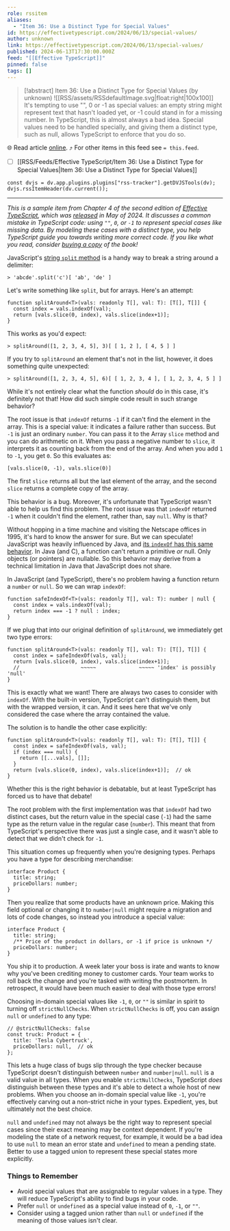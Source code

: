 ```yaml
---
role: rssitem
aliases:
  - "Item 36: Use a Distinct Type for Special Values"
id: https://effectivetypescript.com/2024/06/13/special-values/
author: unknown
link: https://effectivetypescript.com/2024/06/13/special-values/
published: 2024-06-13T17:30:00.000Z
feed: "[[Effective TypeScript]]"
pinned: false
tags: []
---
```


> [!abstract] Item 36: Use a Distinct Type for Special Values (by unknown)
> ![[RSS/assets/RSSdefaultImage.svg|float:right|100x100]] It's tempting to use "", 0 or -1 as special values: an empty string might represent text that hasn't loaded yet, or -1 could stand in for a missing number. In TypeScript, this is almost always a bad idea. Special values need to be handled specially, and giving them a distinct type, such as null, allows TypeScript to enforce that you do so.

🌐 Read article [online](https://effectivetypescript.com/2024/06/13/special-values/). ⤴ For other items in this feed see `= this.feed`.

- [ ] [[RSS/Feeds/Effective TypeScript/Item 36꞉ Use a Distinct Type for Special Values|Item 36꞉ Use a Distinct Type for Special Values]]

~~~dataviewjs
const dvjs = dv.app.plugins.plugins["rss-tracker"].getDVJSTools(dv);
dvjs.rssItemHeader(dv.current());
~~~

- - -

_This is a sample item from Chapter 4 of the second edition of [Effective TypeScript](https://amzn.to/3UjPrsK), which was [released](https://effectivetypescript.com/2024/05/21/second-edition/) in May of 2024. It discusses a common mistake in TypeScript code: using `""`, `0`, or `-1` to represent special cases like missing data. By modeling these cases with a distinct type, you help TypeScript guide you towards writing more correct code. If you like what you read, consider [buying a copy](https://amzn.to/3UjPrsK) of the book!_

JavaScript's [string `split` method](https://developer.mozilla.org/en-US/docs/Web/JavaScript/Reference/Global_Objects/String/split) is a handy way to break a string around a delimiter:

```undefined
> 'abcde'.split('c')[ 'ab', 'de' ]
```

Let's write something like `split`, but for arrays. Here's an attempt:

```
function splitAround<T>(vals: readonly T[], val: T): [T[], T[]] {
  const index = vals.indexOf(val);
  return [vals.slice(0, index), vals.slice(index+1)];
}
```

This works as you'd expect:

```undefined
> splitAround([1, 2, 3, 4, 5], 3)[ [ 1, 2 ], [ 4, 5 ] ]
```

If you try to `splitAround` an element that's not in the list, however, it does something quite unexpected:

```undefined
> splitAround([1, 2, 3, 4, 5], 6)[ [ 1, 2, 3, 4 ], [ 1, 2, 3, 4, 5 ] ]
```

While it's not entirely clear what the function _should_ do in this case, it's definitely not that! How did such simple code result in such strange behavior?

The root issue is that `indexOf` returns `-1` if it can't find the element in the array. This is a special value: it indicates a failure rather than success. But `-1` is just an ordinary `number`. You can pass it to the Array `slice` method and you can do arithmetic on it. When you pass a negative number to `slice`, it interprets it as counting back from the end of the array. And when you add `1` to `-1`, you get `0`. So this evaluates as:

```
[vals.slice(0, -1), vals.slice(0)]
```

The first `slice` returns all but the last element of the array, and the second `slice` returns a complete copy of the array.

This behavior is a bug. Moreover, it's unfortunate that TypeScript wasn't able to help us find this problem. The root issue was that `indexOf` returned `-1` when it couldn't find the element, rather than, say `null`. Why is that?

Without hopping in a time machine and visiting the Netscape offices in 1995, it's hard to know the answer for sure. But we can speculate! JavaScript was heavily influenced by Java, and [its `indexOf` has this same behavior](https://docs.oracle.com/javase/8/docs/api/java/lang/String.html#indexOf-int-). In Java (and C), a function can't return a primitive _or_ null. Only objects (or pointers) are nullable. So this behavior may derive from a technical limitation in Java that JavaScript does not share.

In JavaScript (and TypeScript), there's no problem having a function return a `number` or `null`. So we can wrap `indexOf`:

```
function safeIndexOf<T>(vals: readonly T[], val: T): number | null {
  const index = vals.indexOf(val);
  return index === -1 ? null : index;
}
```

If we plug that into our original definition of `splitAround`, we immediately get two type errors:

```
function splitAround<T>(vals: readonly T[], val: T): [T[], T[]] {
  const index = safeIndexOf(vals, val);
  return [vals.slice(0, index), vals.slice(index+1)];
  //                    ~~~~~              ~~~~~ 'index' is possibly 'null'
}
```

This is exactly what we want! There are always two cases to consider with `indexOf`. With the built-in version, TypeScript can't distinguish them, but with the wrapped version, it can. And it sees here that we've only considered the case where the array contained the value.

The solution is to handle the other case explicitly:

```
function splitAround<T>(vals: readonly T[], val: T): [T[], T[]] {
  const index = safeIndexOf(vals, val);
  if (index === null) {
    return [[...vals], []];
  }
  return [vals.slice(0, index), vals.slice(index+1)];  // ok
}
```

Whether this is the right behavior is debatable, but at least TypeScript has forced us to have that debate!

The root problem with the first implementation was that `indexOf` had two distinct cases, but the return value in the special case (`-1`) had the same type as the return value in the regular case (`number`). This meant that from TypeScript's perspective there was just a single case, and it wasn't able to detect that we didn't check for `-1`.

This situation comes up frequently when you're designing types. Perhaps you have a type for describing merchandise:

```
interface Product {
  title: string;
  priceDollars: number;
}
```

Then you realize that some products have an unknown price. Making this field optional or changing it to `number|null` might require a migration and lots of code changes, so instead you introduce a special value:

```
interface Product {
  title: string;
  /** Price of the product in dollars, or -1 if price is unknown */
  priceDollars: number;
}
```

You ship it to production. A week later your boss is irate and wants to know why you've been crediting money to customer cards. Your team works to roll back the change and you're tasked with writing the postmortem. In retrospect, it would have been much easier to deal with those type errors!

Choosing in-domain special values like `-1`, `0`, or `""` is similar in spirit to turning off `strictNullChecks`. When `strictNullChecks` is off, you can assign `null` or `undefined` to any type:

```
// @strictNullChecks: false
const truck: Product = {
  title: 'Tesla Cybertruck',
  priceDollars: null,  // ok
};
```

This lets a huge class of bugs slip through the type checker because TypeScript doesn't distinguish between `number` and `number|null`. `null` is a valid value in all types. When you enable `strictNullChecks`, TypeScript _does_ distinguish between these types and it's able to detect a whole host of new problems. When you choose an in-domain special value like `-1`, you're effectively carving out a non-strict niche in your types. Expedient, yes, but ultimately not the best choice.

`null` and `undefined` may not always be the right way to represent special cases since their exact meaning may be context dependent. If you're modeling the state of a network request, for example, it would be a bad idea to use `null` to mean an error state and `undefined` to mean a pending state. Better to use a tagged union to represent these special states more explicitly.

### [](#Things-to-Remember "Things to Remember")Things to Remember

- Avoid special values that are assignable to regular values in a type. They will reduce TypeScript's ability to find bugs in your code.
- Prefer `null` or `undefined` as a special value instead of `0`, `-1`, or `""`.
- Consider using a tagged union rather than `null` or `undefined` if the meaning of those values isn't clear.